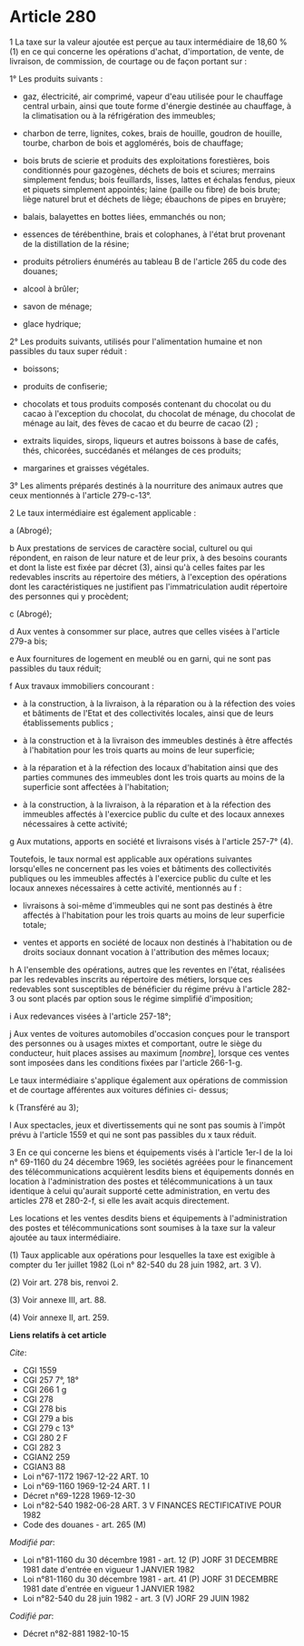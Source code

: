 # Article 280

1  La taxe sur la valeur ajoutée est perçue au taux intermédiaire de 18,60 % (1) en ce qui concerne les opérations d'achat,
d'importation, de vente, de livraison, de commission, de courtage ou de façon portant sur :

1° Les produits suivants :

- gaz, électricité, air comprimé, vapeur d'eau utilisée pour le chauffage central urbain, ainsi que toute forme d'énergie
destinée au chauffage, à la climatisation ou à la réfrigération des immeubles;

- charbon de terre, lignites, cokes, brais de houille, goudron de houille, tourbe, charbon de bois et agglomérés, bois de
chauffage;

- bois bruts de scierie et produits des exploitations forestières, bois conditionnés pour gazogènes, déchets de bois et
sciures; merrains simplement fendus; bois feuillards, lisses, lattes et échalas fendus, pieux et piquets simplement
appointés; laine (paille ou fibre) de bois brute; liège naturel brut et déchets de liège; ébauchons de pipes en bruyère;

- balais, balayettes en bottes liées, emmanchés ou non;

- essences de térébenthine, brais et colophanes, à l'état brut provenant de la distillation de la résine;

- produits pétroliers énumérés au tableau B de l'article 265 du code des douanes;

- alcool à brûler;

- savon de ménage;

- glace hydrique;

2° Les produits suivants, utilisés pour l'alimentation humaine et non passibles du taux super réduit :

- boissons;

- produits de confiserie;

- chocolats et tous produits composés contenant du chocolat ou du cacao à l'exception du chocolat, du chocolat de ménage, du
chocolat de ménage au lait, des fèves de cacao et du beurre de cacao (2) ;

- extraits liquides, sirops, liqueurs et autres boissons à base de cafés, thés, chicorées, succédanés et mélanges de ces
produits;

- margarines et graisses végétales.

3° Les aliments préparés destinés à la nourriture des animaux autres que ceux mentionnés à l'article 279-c-13°.

2  Le taux intermédiaire est également applicable :

a  (Abrogé);

b  Aux prestations de services de caractère social, culturel ou qui répondent, en raison de leur nature et de leur prix, à
des besoins courants et dont la liste est fixée par décret (3), ainsi qu'à celles faites par les redevables inscrits au
répertoire des métiers, à l'exception des opérations dont les caractéristiques ne justifient pas l'immatriculation audit
répertoire des personnes qui y procèdent;

c  (Abrogé);

d  Aux ventes à consommer sur place, autres que celles visées à l'article 279-a bis;

e  Aux fournitures de logement en meublé ou en garni, qui ne sont pas passibles du taux réduit;

f  Aux travaux immobiliers concourant :

- à la construction, à la livraison, à la réparation ou à la réfection des voies et bâtiments de l'Etat et des collectivités
locales, ainsi que de leurs établissements publics ;

- à la construction et à la livraison des immeubles destinés à être affectés à l'habitation pour les trois quarts au moins de
leur superficie;

- à la réparation et à la réfection des locaux d'habitation ainsi que des parties communes des immeubles dont les trois
quarts au moins de la superficie sont affectées à l'habitation;

- à la construction, à la livraison, à la réparation et à la réfection des immeubles affectés à l'exercice public du culte et
des locaux annexes nécessaires à cette activité;

g  Aux mutations, apports en société et livraisons visés à l'article 257-7° (4).

Toutefois, le taux normal est applicable aux opérations suivantes lorsqu'elles ne concernent pas les voies et bâtiments des
collectivités publiques ou les immeubles affectés à l'exercice public du culte et les locaux annexes nécessaires à cette
activité, mentionnés au f :

- livraisons à soi-même d'immeubles qui ne sont pas destinés à être affectés à l'habitation pour les trois quarts au moins de
leur superficie totale;

- ventes et apports en société de locaux non destinés à l'habitation ou de droits sociaux donnant vocation à l'attribution
des mêmes locaux;

h  A l'ensemble des opérations, autres que les reventes en l'état, réalisées par les redevables inscrits au répertoire des
métiers, lorsque ces redevables sont susceptibles de bénéficier du régime prévu à l'article 282-3 ou sont placés par option
sous le régime simplifié d'imposition;

i  Aux redevances visées à l'article 257-18°;

j  Aux ventes de voitures automobiles d'occasion conçues pour le transport des personnes ou à usages mixtes et comportant,
outre le siège du conducteur, huit places assises au maximum [*nombre*], lorsque ces ventes sont imposées dans les conditions
fixées par l'article 266-1-g.

Le taux intermédiaire s'applique également aux opérations de commission et de courtage afférentes aux voitures définies ci-
dessus;

k  (Transféré au 3);

l  Aux spectacles, jeux et divertissements qui ne sont pas soumis à l'impôt prévu à l'article 1559 et qui ne sont pas
passibles du    x taux réduit.

3  En ce qui concerne les biens et équipements visés à l'article 1er-I de la loi n° 69-1160 du 24 décembre 1969, les sociétés
agréées pour le financement des télécommunications acquièrent lesdits biens et équipements donnés en location à
l'administration des postes et télécommunications à un taux identique à celui qu'aurait supporté cette administration, en
vertu des articles 278 et 280-2-f, si elle les avait acquis directement.

Les locations et les ventes desdits biens et équipements à l'administration des postes et télécommunications sont soumises à
la taxe sur la valeur ajoutée au taux intermédiaire.

(1)  Taux applicable aux opérations pour lesquelles la taxe est exigible à compter du 1er juillet 1982 (Loi n° 82-540 du 28
juin 1982, art. 3 V).

(2) Voir art. 278 bis, renvoi 2.

(3) Voir annexe III, art. 88.

(4) Voir annexe II, art. 259.

**Liens relatifs à cet article**

_Cite_:

  - CGI 1559
  - CGI 257 7°, 18°
  - CGI 266 1 g
  - CGI 278
  - CGI 278 bis
  - CGI 279 a bis
  - CGI 279 c 13°
  - CGI 280 2 F
  - CGI 282 3
  - CGIAN2 259
  - CGIAN3 88
  - Loi n°67-1172 1967-12-22 ART. 10
  - Loi n°69-1160 1969-12-24 ART. 1 I
  - Décret n°69-1228 1969-12-30
  - Loi n°82-540 1982-06-28 ART. 3 V FINANCES RECTIFICATIVE POUR 1982
  - Code des douanes - art. 265 (M)

_Modifié par_:

  - Loi n°81-1160 du 30 décembre 1981 - art. 12 (P) JORF 31 DECEMBRE 1981 date d'entrée en vigueur 1 JANVIER 1982
  - Loi n°81-1160 du 30 décembre 1981 - art. 41 (P) JORF 31 DECEMBRE 1981 date d'entrée en vigueur 1 JANVIER 1982
  - Loi n°82-540 du 28 juin 1982 - art. 3 (V) JORF 29 JUIN 1982

_Codifié par_:

  - Décret n°82-881 1982-10-15
